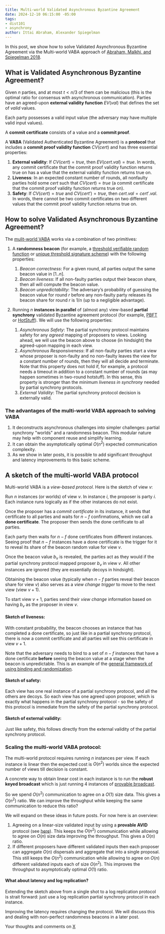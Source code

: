```yaml
---
title: Multi-world Validated Asynchronous Byzantine Agreement
date: 2024-12-10 06:15:00 -05:00
tags:
- dist101
- asynchrony
author: Ittai Abraham, Alexander Spiegelman
---
```



In this post, we show how to solve Validated Asynchronous Byzantine Agreement via the Multi-world VABA approach of [Abraham, Malkhi, and Spiegelman 2018](https://arxiv.org/pdf/1811.01332). 

## What is Validated Asynchronous Byzantine Agreement?


Given $n$ parties, and at most $t<n/3$ of them can be malicious (this is the optimal ratio for consensus with asynchronous communication). Parties have an agreed-upon **external validity function** $EV(val)$ that defines the set of *valid* values. 

Each party possesses a valid input value (the adversary may have multiple valid input values). 

A **commit certificate** consists of a value and a **commit proof**. 

A **VABA** (Validated Authenticated Byzantine Agreement) is a **protocol** that includes a **commit proof validity function** $CV(cert)$ and has three essential properties:


1. **External validity**: If $CV(cert)=true$, then $EV(cert.val)=true$. In words, any commit certificate that the commit proof validity function returns true on has a value that the external validity function returns true on.
2. **Liveness**: In an expected constant number of rounds, all nonfaulty parties hold some $cert$ such that $CV(cert)=true$ (a commit certificate that the commit proof validity function returns true on).
3. **Safety**: If $CV(cert)=true$ and $CV(cert')=true$, then $cert.val=cert'.val$. In words, there cannot be two commit certificates on two different values that the commit proof validity function returns true on.


## How to solve Validated Asynchronous Byzantine Agreement?

The [mulit-world VABA](https://arxiv.org/pdf/1811.01332) works via a combination of two primitives:

1. A **randomness beacon** (for example, a [threshold verifiable random function](https://eprint.iacr.org/2000/034.pdf) or [unique threshold signature scheme](https://www.iacr.org/archive/asiacrypt2001/22480516.pdf)) with the following properties:

    1. *Beacon correctness*: For a given round, all parties output the same beacon value in $[1..n]$.  
    2. *Beacon liveness*: If all non-faulty parties output their beacon share, then all will compute the beacon value.
    3. *Beacon unpredictability*: The adversary’s probability of guessing the beacon value for round $r$ before any non-faulty party releases its beacon share for round $r$ is $1/n$ (up to a negligible advantage).

2. Running $n$ **instances in parallel** of (almost any) view-based **partial synchrony** validated Byzantine agreement protocol (for example, [PBFT](https://decentralizedthoughts.github.io/2022-11-20-pbft-via-locked-braodcast/) or [HotStuff](https://arxiv.org/pdf/1803.05069)). We will use the following properties:
 
    1. *Asynchronous Safety*: The partial synchrony protocol maintains safety for any *agreed* mapping of proposers to views. Looking ahead, we will use the beacon above to choose (in hindsight) the agreed-upon mapping in each view.
    2. *Asynchronous Responsiveness*: If all non-faulty parties start a view whose proposer is non-faulty and no non-faulty leaves the view for a constant number of rounds, then they will all decide and terminate. Note that this property does not hold if, for example, a protocol needs a timeout in addition to a constant number of rounds (as may happen sometimes in two-round hotstuff). In this sense, this property is stronger than the minimum *liveness in synchrony* needed by partial synchrony protocols. 
    3. *External Validity*: The partial synchrony protocol decision is externally valid.





### The advantages of the multi-world VABA approach to solving VABA

1. It deconstructs asynchronous challenges into simpler challenges: partial synchrony "worlds" and a randomness beacon. This modular nature may help with component reuse and simplify learning.
2. It can obtain the asymptotically optimal $O(n^2)$ expected communication complexity.
3. As we show in later posts, it is possible to add significant throughput and latency improvements to this basic scheme.



## A sketch of the multi-world VABA protocol



Multi-world VABA is a *view-based protocol*. Here is the sketch of view $v$:

Run $n$ instances (or worlds) of view $v$. In instance $i$, the proposer is party $i$. Each instance runs logically as if the other instances do not exist.

Once the proposer has a *commit certificate* in its instance, it sends that certificate to all parties and waits for $n-f$ confirmations, which we call a **done certificate**. The proposer then sends the done certificate to all parties.


Each party then waits for $n-f$ done certificates from different instances. Seeing proof that $n-f$ instances have a done certificate is the trigger for it to reveal its share of the beacon random value for view $v$.

Once the beacon value $b_v$ is revealed, the parties act as they would if the partial synchrony protocol mapped proposer $b_v$ in view $v$. All other instances are ignored (they are essentially decoys in hindsight).

Obtaining the beacon value (typically when $n-f$ parties reveal their beacon share for view $v$) also serves as a *view change trigger* to move to the next view (view $v+1$).


To start view $v+1$, parties send their *view change* information based on having $b_v$ as the proposer in view $v$. 


#### Sketch of liveness:

With constant probability, the beacon chooses an instance that has completed a done certificate, so just like in a partial synchrony protocol, there is now a commit certificate and all parties will see this certificate in view $v+1$.


Note that the adversary needs to bind to a set of $n-f$ instances that have a done certificate **before** seeing the beacon value at a stage when the beacon is unpredictable. This is an example of the [general framework of using binding and randomization](/2024-12-10-bind-and-rand.md).

#### Sketch of safety:

Each view has one real instance of a partial synchrony protocol, and all the others are decoys. So each view has one agreed upon proposer, which is exactly what happens in the partial synchrony protocol - so the safety of this protocol is immediate from the safety of the partial synchrony protocol.


#### Sketch of external validity:

Just like safety, this follows directly from the external validity of the partial synchrony protocol.



### Scaling the multi-world VABA protocol:


The multi-world protocol requires running $n$ instances per view. If each instance is linear then the expected cost is $O(n^2)$ worlds since the expected number of views till decision is constant.

A concrete way to obtain linear cost in each instance is to run the **robust keyed broadcast** which is just running 4 instances of [provable broadcast](https://decentralizedthoughts.github.io/2022-09-10-provable-broadcast/).

So we spend $O(n^2)$ communication to agree on a $O(1)$ size data. This gives a $O(n^2)$ ratio. We can improve the throughput while keeping the same communication to reduce this ratio?

We will expand on these ideas in future posts. For now here is an overview:

1. Agreeing on a linear-size validated input by using a **provable AVID** protocol (see [here](https://decentralizedthoughts.github.io/2024-08-08-vid/)). This keeps the $O(n^2)$ communication while allowing to agree on $O(n)$ size data improving the throughput. This gives a $O(n)$ ratio.
2. If different proposers have different validated inputs then each proposer can aggregate $O(n)$ dispersals and aggregate that into a single proposal. This still keeps the $O(n^2)$ communication while allowing to agree on $O(n)$ different validated inputs each of size $O(n^2)$. This improves the throughput to asymptotically optimal $O(1)$ ratio.


#### What about latency and log replication?

Extending the sketch above from a single shot to a log replication protocol is strait forward: just use a log replication partial synchrony protocol in each instance.

Improving the latency requires changing the protocol. We will discuss this and dealing with non-perfect randomness beacons in a later post.

Your thoughts and comments on [X]()